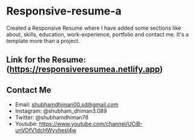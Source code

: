 # Responsive-resume-a

Created a Responsive Resume where I have added some sections like about, skills, education, work-experience, portfolio and contact me.
It's a template more than a project.

## Link for the Resume: (https://responsiveresumea.netlify.app)



## Contact Me
* Email: shubhamdhiman00.sd@gmail.com
* Instagram: @shubham_dhiman3.089
* Twitter: @shubhamdhiman78
* Youtube: https://www.youtube.com/channel/UCiB-unVOfV1dcHWyvhesI4w
